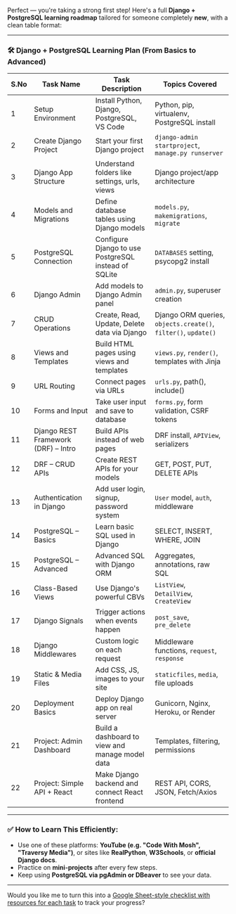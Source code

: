 Perfect — you're taking a strong first step! Here's a full **Django + PostgreSQL learning roadmap** tailored for someone completely **new**, with a clean table format:

---

### 🛠️ Django + PostgreSQL Learning Plan (From Basics to Advanced)

| S.No | Task Name                           | Task Description                                     | Topics Covered                                                 |
| ---- | ----------------------------------- | ---------------------------------------------------- | -------------------------------------------------------------- |
| 1    | Setup Environment                   | Install Python, Django, PostgreSQL, VS Code          | Python, pip, virtualenv, PostgreSQL install                    |
| 2    | Create Django Project               | Start your first Django project                      | `django-admin startproject`, `manage.py runserver`             |
| 3    | Django App Structure                | Understand folders like settings, urls, views        | Django project/app architecture                                |
| 4    | Models and Migrations               | Define database tables using Django models           | `models.py`, `makemigrations`, `migrate`                       |
| 5    | PostgreSQL Connection               | Configure Django to use PostgreSQL instead of SQLite | `DATABASES` setting, psycopg2 install                          |
| 6    | Django Admin                        | Add models to Django Admin panel                     | `admin.py`, superuser creation                                 |
| 7    | CRUD Operations                     | Create, Read, Update, Delete data via Django         | Django ORM queries, `objects.create()`, `filter()`, `update()` |
| 8    | Views and Templates                 | Build HTML pages using views and templates           | `views.py`, `render()`, templates with Jinja                   |
| 9    | URL Routing                         | Connect pages via URLs                               | `urls.py`, path(), include()                                   |
| 10   | Forms and Input                     | Take user input and save to database                 | `forms.py`, form validation, CSRF tokens                       |
| 11   | Django REST Framework (DRF) – Intro | Build APIs instead of web pages                      | DRF install, `APIView`, serializers                            |
| 12   | DRF – CRUD APIs                     | Create REST APIs for your models                     | GET, POST, PUT, DELETE APIs                                    |
| 13   | Authentication in Django            | Add user login, signup, password system              | `User` model, `auth`, middleware                               |0
| 14   | PostgreSQL – Basics                 | Learn basic SQL used in Django                       | SELECT, INSERT, WHERE, JOIN                                    |0
| 15   | PostgreSQL – Advanced               | Advanced SQL with Django ORM                         | Aggregates, annotations, raw SQL                               |
| 16   | Class-Based Views                   | Use Django's powerful CBVs                           | `ListView`, `DetailView`, `CreateView`                         |
| 17   | Django Signals                      | Trigger actions when events happen                   | `post_save`, `pre_delete`                                      |
| 18   | Django Middlewares                  | Custom logic on each request                         | Middleware functions, `request`, `response`                    |
| 19   | Static & Media Files                | Add CSS, JS, images to your site                     | `staticfiles`, `media`, file uploads                           |
| 20   | Deployment Basics                   | Deploy Django app on real server                     | Gunicorn, Nginx, Heroku, or Render                             |
| 21   | Project: Admin Dashboard            | Build a dashboard to view and manage model data      | Templates, filtering, permissions                              |
| 22   | Project: Simple API + React         | Make Django backend and connect React frontend       | REST API, CORS, JSON, Fetch/Axios                              |

---

### ✅ How to Learn This Efficiently:

* Use one of these platforms: **YouTube (e.g. "Code With Mosh", "Traversy Media")**, or sites like **RealPython**, **W3Schools**, or **official Django docs**.
* Practice on **mini-projects** after every few steps.
* Keep using **PostgreSQL via pgAdmin or DBeaver** to see your data.

---

Would you like me to turn this into a [Google Sheet-style checklist with resources for each task](f) to track your progress?
